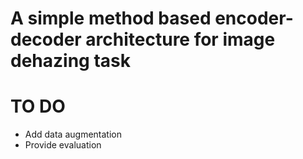 # A simple method based encoder-decoder architecture for image dehazing task

# TO DO
- Add data augmentation
- Provide evaluation
